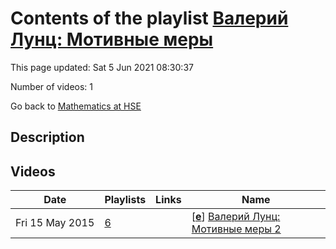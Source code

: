 # Contents of the playlist [Валерий Лунц: Мотивные меры](https://www.youtube.com/playlist?list=PLq3E5oubNNoCr8ZQpApMF8MsD8nMEROqm)

This page updated: Sat 5 Jun 2021 08:30:37

Number of videos: 1

Go back to [Mathematics at HSE](./README.md)

## Description



## Videos

|Date|Playlists|Links|Name|
|---|---|---|---|
| Fri&nbsp;15&nbsp;May&nbsp;2015 | [6](./playlists/6.md "Валерий Лунц: Мотивные меры") |  | [[**e**](https://studio.youtube.com/video/f7fCtaCofwE/edit "Edit")] [Валерий Лунц: Мотивные меры 2](https://www.youtube.com/watch?v=f7fCtaCofwE&list=PLq3E5oubNNoCr8ZQpApMF8MsD8nMEROqm "Это видео создано с помощью видеоредактора YouTube (http://www.youtube.com/editor)") |
